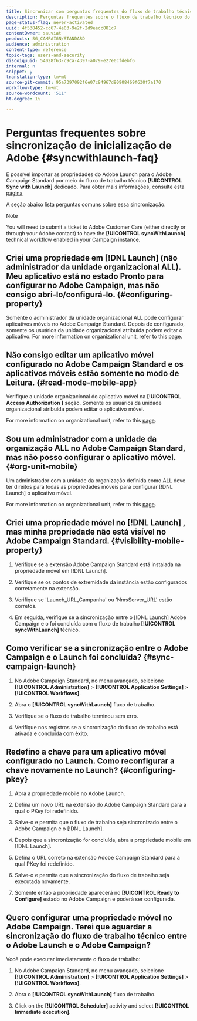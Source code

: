 ```yaml
---
title: Sincronizar com perguntas frequentes do fluxo de trabalho técnico do Launch
description: Perguntas frequentes sobre o fluxo de trabalho técnico do Launch.
page-status-flag: never-activated
uuid: 4f538452-cc67-4e03-9e2f-2d9eecc081c7
contentOwner: sauviat
products: SG_CAMPAIGN/STANDARD
audience: administration
content-type: reference
topic-tags: users-and-security
discoiquuid: 54028f63-c9ca-4397-a079-e27e0cfdebf6
internal: n
snippet: y
translation-type: tm+mt
source-git-commit: 95a7397092f6e07c84967d90908469f630f7a170
workflow-type: tm+mt
source-wordcount: '511'
ht-degree: 1%

---
```



# Perguntas frequentes sobre sincronização de inicialização de Adobe {#syncwithlaunch-faq}

É possível importar as propriedades do Adobe Launch para o Adobe Campaign Standard por meio do fluxo de trabalho técnico **[!UICONTROL Sync with Launch]** dedicado. Para obter mais informações, consulte esta [página](../../administration/using/technical-workflows.md)

A seção abaixo lista perguntas comuns sobre essa sincronização.

>[!NOTE]
>
>You will need to submit a ticket to Adobe Customer Care (either directly or through your Adobe contact) to have the **[!UICONTROL syncWithLaunch]** technical workflow enabled in your Campaign instance.

## Criei uma propriedade em [!DNL Launch] (não administrador da unidade organizacional ALL). Meu aplicativo está no estado Pronto para configurar no Adobe Campaign, mas não consigo abri-lo/configurá-lo. {#configuring-property}

Somente o administrador da unidade organizacional ALL pode configurar aplicativos móveis no Adobe Campaign Standard. Depois de configurado, somente os usuários da unidade organizacional atribuída podem editar o aplicativo. For more information on organizational unit, refer to this [page](../../administration/using/organizational-units.md).

## Não consigo editar um aplicativo móvel configurado no Adobe Campaign Standard e os aplicativos móveis estão somente no modo de Leitura. {#read-mode-mobile-app}

Verifique a unidade organizacional do aplicativo móvel na **[!UICONTROL Access Authorization ]** seção. Somente os usuários da unidade organizacional atribuída podem editar o aplicativo móvel.

For more information on organizational unit, refer to this [page](../../administration/using/organizational-units.md).

## Sou um administrador com a unidade da organização ALL no Adobe Campaign Standard, mas não posso configurar o aplicativo móvel. {#org-unit-mobile}

Um administrador com a unidade da organização definida como ALL deve ter direitos para todas as propriedades móveis para configurar [!DNL Launch] o aplicativo móvel.

For more information on organizational unit, refer to this [page](../../administration/using/organizational-units.md).

## Criei uma propriedade móvel no [!DNL Launch] , mas minha propriedade não está visível no Adobe Campaign Standard. {#visibility-mobile-property}

1. Verifique se a extensão Adobe Campaign Standard está instalada na propriedade móvel em [!DNL Launch].

1. Verifique se os pontos de extremidade da instância estão configurados corretamente na extensão.

1. Verifique se &#39;Launch_URL_Campanha&#39; ou &#39;NmsServer_URL&#39; estão corretos.

1. Em seguida, verifique se a sincronização entre o [!DNL Launch] Adobe Campaign e o foi concluída com o fluxo de trabalho **[!UICONTROL syncWithLaunch]** técnico.

## Como verificar se a sincronização entre o Adobe Campaign e o Launch foi concluída? {#sync-campaign-launch}

1. No Adobe Campaign Standard, no menu avançado, selecione **[!UICONTROL Administration]** > **[!UICONTROL Application Settings]** > **[!UICONTROL Workflows]**.

1. Abra o **[!UICONTROL syncWithLaunch]** fluxo de trabalho.

1. Verifique se o fluxo de trabalho terminou sem erro.

1. Verifique nos registros se a sincronização do fluxo de trabalho está ativada e concluída com êxito.

## Redefino a chave para um aplicativo móvel configurado no Launch. Como reconfigurar a chave novamente no Launch? {#configuring-pkey}

1. Abra a propriedade mobile no Adobe Launch.

1. Defina um novo URL na extensão do Adobe Campaign Standard para a qual o PKey foi redefinido.

1. Salve-o e permita que o fluxo de trabalho seja sincronizado entre o Adobe Campaign e o [!DNL Launch].

1. Depois que a sincronização for concluída, abra a propriedade mobile em [!DNL Launch].

1. Defina o URL correto na extensão Adobe Campaign Standard para a qual PKey foi redefinido.

1. Salve-o e permita que a sincronização do fluxo de trabalho seja executada novamente.

1. Somente então a propriedade aparecerá no **[!UICONTROL Ready to Configure]** estado no Adobe Campaign e poderá ser configurada.

## Quero configurar uma propriedade móvel no Adobe Campaign. Terei que aguardar a sincronização do fluxo de trabalho técnico entre o Adobe Launch e o Adobe Campaign?

Você pode executar imediatamente o fluxo de trabalho:

1. No Adobe Campaign Standard, no menu avançado, selecione **[!UICONTROL Administration]** > **[!UICONTROL Application Settings]** > **[!UICONTROL Workflows]**.

1. Abra o **[!UICONTROL syncWithLaunch]** fluxo de trabalho.

1. Click on the **[!UICONTROL Scheduler]** activity and select **[!UICONTROL Immediate execution]**.
